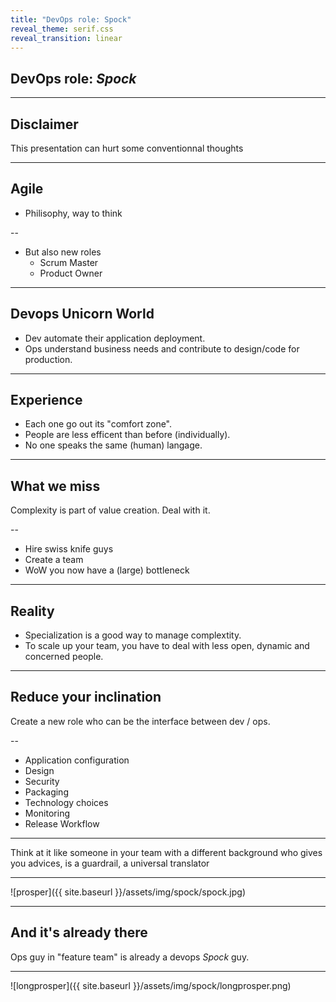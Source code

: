 ```yaml
---
title: "DevOps role: Spock"
reveal_theme: serif.css
reveal_transition: linear
---
```


<section data-markdown data-separator="^\n---\n$" data-separator-vertical="^\n--\n$" data-notes="^Note:">

# DevOps role: *Spock*

---

## Disclaimer

This presentation can hurt some conventionnal thoughts

---

## Agile

* Philisophy, way to think

--

* But also new roles
  * Scrum Master
  * Product Owner

---

## Devops Unicorn World

* Dev automate their application deployment.
* Ops understand business needs and contribute to design/code for production.

---

## Experience

* Each one go out its "comfort zone".
* People are less efficent than before (individually).
* No one speaks the same (human) langage.

---

## What we miss

Complexity is part of value creation. Deal with it.

--

* Hire swiss knife guys
* Create a team
* WoW you now have a (large) bottleneck

---

## Reality

* Specialization is a good way to manage complextity.
* To scale up your team, you have to deal with less open, dynamic and concerned people.

---

## Reduce your inclination

Create a new role who can be the interface between dev / ops.

--

* Application configuration
* Design
* Security
* Packaging
* Technology choices
* Monitoring
* Release Workflow

---

Think at it like someone in your team with a different background who gives you advices, is a guardrail, a universal translator

---

<p class="stretch">
![prosper]({{ site.baseurl }}/assets/img/spock/spock.jpg)
</p>

---

## And it's already there

Ops guy in "feature team" is already a devops *Spock* guy.

---

<p class="stretch">
![longprosper]({{ site.baseurl }}/assets/img/spock/longprosper.png)
</p>
